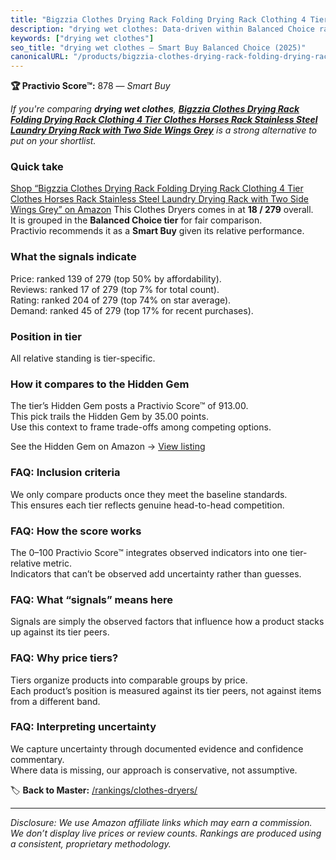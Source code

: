```yaml
---
title: "Bigzzia Clothes Drying Rack Folding Drying Rack Clothing 4 Tier Clothes Horses Rack Stainless Steel Laundry Drying Rack with Two Side Wings Grey"
description: "drying wet clothes: Data-driven within Balanced Choice ranking using the Practivio Score™. Positioned by quality, value, demand, findability, momentum."
keywords: ["drying wet clothes"]
seo_title: "drying wet clothes — Smart Buy Balanced Choice (2025)"
canonicalURL: "/products/bigzzia-clothes-drying-rack-folding-drying-rack-clothing-4-tier-clothes-horses-rack-stainless-steel-laundry-drying-rack-with-two-side-wings-grey-B07YCKLGP3/"
---
```


**🏆 Practivio Score™:** 878 — _Smart Buy_


*If you're comparing **drying wet clothes**, **[Bigzzia Clothes Drying Rack Folding Drying Rack Clothing 4 Tier Clothes Horses Rack Stainless Steel Laundry Drying Rack with Two Side Wings Grey](https://www.amazon.com/dp/B07YCKLGP3?tag=practivio-20)** is a strong alternative to put on your shortlist.*
### Quick take
[Shop “Bigzzia Clothes Drying Rack Folding Drying Rack Clothing 4 Tier Clothes Horses Rack Stainless Steel Laundry Drying Rack with Two Side Wings Grey” on Amazon](https://www.amazon.com/dp/B07YCKLGP3?tag=practivio-20)
This Clothes Dryers comes in at **18 / 279** overall.  
It is grouped in the **Balanced Choice tier** for fair comparison.  
Practivio recommends it as a **Smart Buy** given its relative performance.

### What the signals indicate
Price: ranked 139 of 279 (top 50% by affordability).  
Reviews: ranked 17 of 279 (top 7% for total count).  
Rating: ranked 204 of 279 (top 74% on star average).  
Demand: ranked 45 of 279 (top 17% for recent purchases).

### Position in tier
All relative standing is tier-specific.

### How it compares to the Hidden Gem
The tier’s Hidden Gem posts a Practivio Score™ of 913.00.  
This pick trails the Hidden Gem by 35.00 points.  
Use this context to frame trade-offs among competing options.  

See the Hidden Gem on Amazon → [View listing](https://www.amazon.com/dp/B00Q4X2FSM?tag=practivio-20)

### FAQ: Inclusion criteria
We only compare products once they meet the baseline standards.  
This ensures each tier reflects genuine head-to-head competition.

### FAQ: How the score works
The 0–100 Practivio Score™ integrates observed indicators into one tier-relative metric.  
Indicators that can’t be observed add uncertainty rather than guesses.

### FAQ: What “signals” means here
Signals are simply the observed factors that influence how a product stacks up against its tier peers.

### FAQ: Why price tiers?
Tiers organize products into comparable groups by price.  
Each product’s position is measured against its tier peers, not against items from a different band.

### FAQ: Interpreting uncertainty
We capture uncertainty through documented evidence and confidence commentary.  
Where data is missing, our approach is conservative, not assumptive.


🏷️ **Back to Master:** [/rankings/clothes-dryers/](/rankings/clothes-dryers/)

---
_Disclosure: We use Amazon affiliate links which may earn a commission. We don’t display live prices or review counts. Rankings are produced using a consistent, proprietary methodology._
